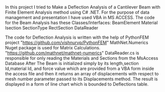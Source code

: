 In this project I tried to Make a Deflection Analysis of a Cantilever Beam with Finite Element Analysis method using C# .NET.
For the purpose of data management and presentation I have used VBA in MS ACCESS.
The code for the Beam Analysis has these Classes/Interfaces:
BeamElement
Material
Isection
SectionType
RectSection
DataReader


The code for Deflection Analysis is written with the help of PythonFEM project "https://github.com/vishnurvp/PythonFEM"
MathNet.Numerics Nuget package is used for Matrix Calculations. "https://github.com/mathnet/mathnet-numerics"
DataReader.cs is responsible for only reading the Materials and Sections from the MsAccess Database
After 
The Beam is initialized simply by its length,section Id,material Id, and force value which are provided from a VBA form inside the access file and then it returns an array of displacements with respect to mesh number parameter passed to its Displacements method.
The result is displayed in a form of line chart which is bounded to Deflections table.

